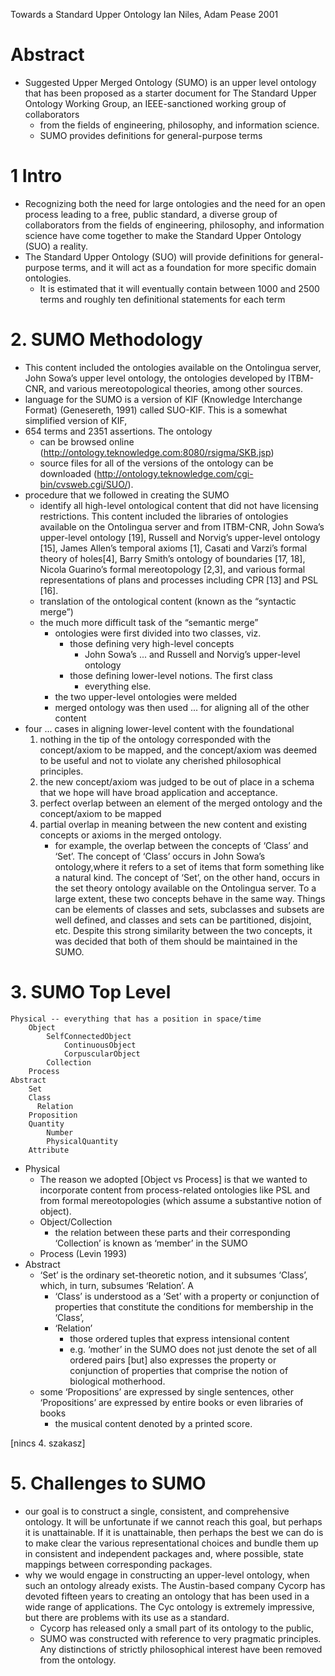 Towards a Standard Upper Ontology
Ian Niles, Adam Pease
2001

# Abstract

* Suggested Upper Merged Ontology (SUMO) is an upper level ontology that has
  been proposed as a starter document for The Standard Upper Ontology Working
  Group, an IEEE-sanctioned working group of collaborators 
  * from the fields of engineering, philosophy, and information science. 
  * SUMO provides definitions for general-purpose terms

# 1 Intro

* Recognizing both the need for large ontologies and the need for an open
  process leading to a free, public standard, a diverse group of collaborators
  from the fields of engineering, philosophy, and information science have come
  together to make the Standard Upper Ontology (SUO) a reality.
* The Standard Upper Ontology (SUO) will provide definitions for
  general-purpose terms, and it will act as a foundation for more specific
  domain ontologies. 
  * It is estimated that it will eventually contain between 1000 and 2500 terms
    and roughly ten definitional statements for each term

# 2. SUMO Methodology

* This content included the ontologies available on the Ontolingua server, John
  Sowa’s upper level ontology, the ontologies developed by ITBM-CNR, and
  various mereotopological theories, among other sources.
* language for the SUMO is a version of KIF (Knowledge Interchange Format)
  (Genesereth, 1991) called SUO-KIF. This is a somewhat simplified version of
  KIF,
* 654 terms and 2351 assertions. The ontology 
  * can be browsed online (http://ontology.teknowledge.com:8080/rsigma/SKB.jsp)
  * source files for all of the versions of the ontology can be downloaded
    (http://ontology.teknowledge.com/cgi-bin/cvsweb.cgi/SUO/).
* procedure that we followed in creating the SUMO
  * identify all high-level ontological content that did not have licensing
    restrictions.  This content included the libraries of ontologies available
    on the Ontolingua server and from ITBM-CNR, John Sowa’s upper-level
    ontology [19], Russell and Norvig’s upper-level ontology [15], James
    Allen’s temporal axioms [1], Casati and Varzi’s formal theory of holes[4],
    Barry Smith’s ontology of boundaries [17, 18], Nicola Guarino’s formal
    mereotopology [2,3], and various formal representations of plans and
    processes including CPR [13] and PSL [16].
  * translation of the ontological content (known as the “syntactic merge”) 
  * the much more difficult task of the “semantic merge”
    * ontologies were first divided into two classes, viz. 
      * those defining very high-level concepts
        * John Sowa’s ... and Russell and Norvig’s upper-level ontology
      * those defining lower-level notions. The first class 
        * everything else.
    * the two upper-level ontologies were melded
    * merged ontology was then used ... for aligning all of the other content
* four ... cases in aligning lower-level content with the foundational
  1. nothing in the tip of the ontology corresponded with the concept/axiom to
     be mapped, and the concept/axiom was deemed to be useful and not to
     violate any cherished philosophical principles.
  2. the new concept/axiom was judged to be out of place in a schema that we
     hope will have broad application and acceptance.
  3. perfect overlap between an element of the merged ontology and the
     concept/axiom to be mapped
  4. partial overlap in meaning between the new content and existing concepts
     or axioms in the merged ontology.
     * for example, the overlap between the concepts of ‘Class’ and ‘Set’. The
       concept of ‘Class’ occurs in John Sowa’s ontology,where it refers to a
       set of items that form something like a natural kind. The concept of
       ‘Set’, on the other hand, occurs in the set theory ontology available on
       the Ontolingua server. To a large extent, these two concepts behave in
       the same way. Things can be elements of classes and sets, subclasses and
       subsets are well defined, and classes and sets can be partitioned,
       disjoint, etc. Despite this strong similarity between the two concepts,
       it was decided that both of them should be maintained in the SUMO.

# 3. SUMO Top Level

```
Physical -- everything that has a position in space/time
	Object
		SelfConnectedObject
			ContinuousObject
			CorpuscularObject
		Collection
	Process
Abstract
	Set
    Class
      Relation
	Proposition
	Quantity
		Number
		PhysicalQuantity
	Attribute
```
* Physical
  * The reason we adopted [Object vs Process] is that we wanted to incorporate
    content from process-related ontologies like PSL and from formal
    mereotopologies (which assume a substantive notion of object).  
  * Object/Collection
    * the relation between these parts and their corresponding ‘Collection’ is
      known as ‘member’ in the SUMO 
  * Process (Levin 1993)
* Abstract
  * ‘Set’ is the ordinary set-theoretic notion, and it subsumes ‘Class’,
    which, in turn, subsumes ‘Relation’. A 
    * ‘Class’ is understood as a ‘Set’ with a property or conjunction of
      properties that constitute the conditions for membership in the ‘Class’,
    * ‘Relation’ 
      * those ordered tuples that express intensional content
      * e.g. ‘mother’ in the SUMO does not just denote the set of all ordered
        pairs [but] also expresses the property or conjunction of properties
        that comprise the notion of biological motherhood.
  * some ‘Propositions’ are expressed by single sentences, other ‘Propositions’
    are expressed by entire books or even libraries of books
    * the musical content denoted by a printed score.

[nincs 4. szakasz]

# 5. Challenges to SUMO

* our goal is to construct a single, consistent, and comprehensive ontology. It
  will be unfortunate if we cannot reach this goal, but perhaps it is
  unattainable. If it is unattainable, then perhaps the best we can do is to
  make clear the various representational choices and bundle them up in
  consistent and independent packages and, where possible, state mappings
  between corresponding packages.
* why we would engage in constructing an upper-level ontology, when such an
  ontology already exists. The Austin-based company Cycorp has devoted fifteen
  years to creating an ontology that has been used in a wide range of
  applications. The Cyc ontology is extremely impressive, but there are
  problems with its use as a standard.  
  * Cycorp has released only a small part of its ontology to the public,
  * SUMO was constructed with reference to very pragmatic principles. Any
    distinctions of strictly philosophical interest have been removed from the
    ontology.
  
